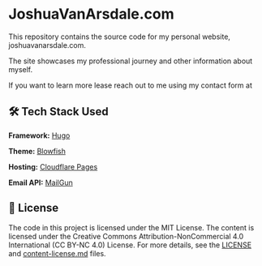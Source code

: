 # JoshuaVanArsdale.com

This repository contains the source code for my personal website, joshuavanarsdale.com.

The site showcases my professional journey and other information about myself.

If you want to learn more lease reach out to me using my contact form at

## 🛠️ Tech Stack Used

**Framework:** [Hugo](https://gohugo.io/)

**Theme:** [Blowfish](https://blowfish.page/)

**Hosting:** [Cloudflare Pages](https://pages.cloudflare.com/)

**Email API:** [MailGun](https://www.mailgun.com)

## 📜 License

The code in this project is licensed under the MIT License.
The content is licensed under the Creative Commons Attribution-NonCommercial 4.0 International (CC BY-NC 4.0) License.
For more details, see the [LICENSE](./LICENSE) and [content-license.md](./content-license.md) files.
